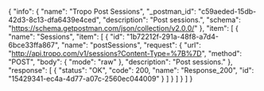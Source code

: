 {
  "info": {
    "name": "Tropo Post Sessions",
    "_postman_id": "c59aeded-15db-42d3-8c13-dfa6439e4ced",
    "description": "Post sessions.",
    "schema": "https://schema.getpostman.com/json/collection/v2.0.0/"
  },
  "item": [
    {
      "name": "Sessions",
      "item": [
        {
          "id": "1b72212f-291a-48f8-a7d4-6bce33ffa867",
          "name": "postSessions",
          "request": {
            "url": "http://api.tropo.com/v1/sessions?Content-Type=%7B%7D",
            "method": "POST",
            "body": {
              "mode": "raw"
            },
            "description": "Post sessions."
          },
          "response": [
            {
              "status": "OK",
              "code": 200,
              "name": "Response_200",
              "id": "15429341-ec4a-4d77-a07c-2560ec044009"
            }
          ]
        }
      ]
    }
  ]
}